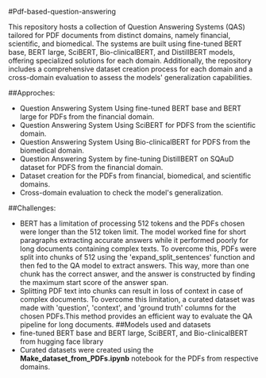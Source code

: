 #Pdf-based-question-answering

This repository hosts a collection of Question Answering Systems (QAS) tailored for PDF documents from distinct domains, namely financial, scientific, and biomedical. The systems are built using fine-tuned BERT base, BERT large, SciBERT, Bio-clinicalBERT, and DistillBERT models, offering specialized solutions for each domain. Additionally, the repository includes a comprehensive dataset creation process for each domain and a cross-domain evaluation to assess the models' generalization capabilities.

##Approches:
- Question Answering System Using fine-tuned BERT base and BERT large for PDFs from the financial domain.
- Question Answering System Using SciBERT for PDFS from the scientific domain.
- Question Answering System Using Bio-clinicalBERT for PDFS from the biomedical domain.
- Question Answering System by fine-tuning DistillBERT on SQAuD dataset for PDFS from the financial domain.
- Dataset creation for the PDFs from financial, biomedical, and scientific domains.
- Cross-domain evaluation to check the model's generalization.

##Challenges:
- BERT has a limitation of processing 512 tokens and the PDFs chosen were longer than the 512 token limit. The model worked fine for short paragraphs extracting accurate answers while it performed poorly for long documents containing complex texts. To overcome this, PDFs were split into chunks of 512 using the 'expand_split_sentences' function and then fed to the QA model to extract answers. This way, more than one chunk has the correct answer, and the answer is constructed by finding the maximum start score of the answer span. 
- Splitting PDF text into chunks can result in loss of context in case of complex documents. To overcome this limitation, a curated dataset was made with 'question', 'context', and 'ground truth' columns for the chosen PDFs.This method provides an efficient way to evaluate the QA pipeline for long documents.
##Models used and datasets
- fine-tuned BERT base and BERT large, SciBERT, and Bio-clinicalBERT from hugging face library
- Curated datasets were created using the __Make_dataset_from_PDFs.ipynb__ notebook for the PDFs from respective domains.

  
